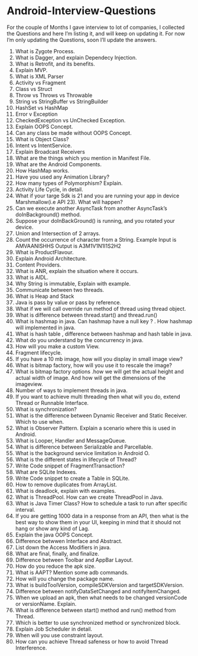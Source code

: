# Android-Interview-Questions

For the couple of Months I gave interview to lot of companies, I collected the Questions and here I’m listing it, and will keep on updating it. For now I’m only updating the Questions, soon I’ll update the answers.
1. What is Zygote Process.
2. What is Dagger, and explain Dependecy Injection.
3. What is Retrofit, and its benefits.
4. Explain MVP.
5. What is XML Parser
6. Activity vs Fragment
7. Class vs Struct
8. Throw vs Throws vs Throwable
9. String vs StringBuffer vs StringBuilder
10.   HashSet vs HashMap
11.	Error v Exception
12.	CheckedException vs UnChecked Exception.
13.	Explain OOPS Concept.
14.	Can any class be made without OOPS Concept.
15.	What is Object Class?
16.	Intent vs IntentService.
17.	Explain Broadcast Receivers
18.	What are the things which you mention in Manifest File.
19.	What are the Android Components.
20.	How HashMap works.
21.	Have you used any Animation Library?
22.	How many types of Polymorphism? Explain.
23.	Activity Life Cycle, in detail.
24.	What if your targe Sdk is 21 and you are running your app in device Marshmallow(i.e API 23). What will happen?
25.	Can we execute another AsyncTask from another AsyncTask’s doInBackground() method.
26.	Suppose your doInBackGround() is running, and you rotated your device.
27.	Union and Intersection of 2 arrays.
28.	Count the occurrence of character from a String. Example Input is AMVAANISHHS Output is A3M1V1N1I1S2H2
29.	What is ProductFlavour.
30.	Explain Android Architecture.
31.	Content Providers.
32.	What is ANR, explain the situation where it occurs.
33.	What is AIDL.
34.	Why String is immutable, Explain with example.
35.	Communicate between two threads.
36.	What is Heap and Stack
37.	Java is pass by value or pass by reference.
38.	What if we will call override run method of thread using thread object.
39.	What is difference between thread.start() and thread.run()
40.	What is hashmap in java. Can hashmap have a null key ? . How hashmap will implemented in java.
41.	What is hash table , difference between hashmap and hash table in java.
42.	What do you understand by the concurrency in java.
43.	How will you make a custom View.
44.	Fragment lifecycle.
45.	If you have a 10 mb image, how will you display in small image view?
46.	What is bitmap factory, how will you use it to rescale the image?
47.	What is bitmap factory options .how we will get the actual height and actual width of image. And how will get the dimensions of         the imageview.
48.	Number of ways to implement threads in java.
49.	If you want to achieve multi threading then what will you do, extend Thread or Runnable Interface.
50.	What is synchronization?
51.	What is the difference between Dynamic Receiver and Static Receiver. Which to use when.
52.	What is Observer Pattern. Explain a scenario where this is used in Android.
53.	What is Looper, Handler and MessageQueue.
54.	What is difference between Serializable and Parcellable.
55.	What is the background service limitation in Android O.
56.	What is the different states in lifecycle of Thread?
57.	Write Code snippet of FragmentTransaction?
58.	What are SQLite Indexes.
59.	Write Code snippet to create a Table in SQLite.
60.	How to remove duplicates from ArrayList.
61.	What is deadlock, explain with examples.
62.	What is ThreadPool. How can we create ThreadPool in Java.
63.	What is Java Timer Class? How to schedule a task to run after specific interval.
64.	If you are getting 1000 data in a response from an API, then what is the best way to show them in your UI, keeping in mind that it       should not hang or show any kind of Lag.
65.	Explain the java OOPS Concept.
66.	Difference betwwen Interface and Abstract.
67.	List down the Access Modifiers in java.
68.	What are final, finally, and finalize.
69.	Difference between Toolbar and AppBar Layout.
70.	How do you reduce the apk size.
71.	What is AAPT? Mention some adb commands.
72.	How will you change the package name.
73.	What is buildToolVersion, compileSDKVersion and targetSDKVersion.
74.	Difference between notifyDataSetChanged and notifyItemChanged.
75.	When we upload an apk, then what needs to be changed versionCode or
      versionName. Explain.
76.	What is difference between start() method and run() method from Thread.
77.	Which is better to use synchronized method or synchronized block.
78.	Explain Job Scheduler in detail.
79.   When will you use constraint layout.
80.   How can you achieve Thread safeness or how to avoid Thread Interference.
